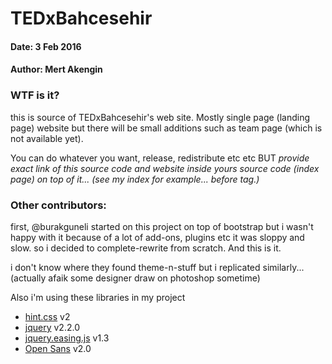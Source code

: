 # TEDxBahcesehir
#### Date: 3 Feb 2016
#### Author: Mert Akengin

### WTF is it?

this is source of TEDxBahcesehir's web site. Mostly single page (landing page) website but there will be small additions such as team page (which is not available yet).

You can do whatever you want, release, redistribute etc etc BUT *provide exact link of this source code and website inside yours source code (index page) on top of it... (see my index for example... before <html> tag.)*

### Other contributors:

first, @burakguneli started on this project on top of bootstrap but i wasn't happy with it because of a lot of add-ons, plugins etc it was sloppy and slow.
so i decided to complete-rewrite from scratch. And this is it.

i don't know where they found theme-n-stuff but i replicated similarly... (actually afaik some designer draw on photoshop sometime)

Also i'm using these libraries in my project

- [hint.css](//github.com/chinchang/hint.css) v2
- [jquery](//jquery.com/) v2.2.0
- [jquery.easing.js](//gsgd.co.uk/sandbox/jquery/easing/) v1.3
- [Open Sans](//www.google.com/fonts/specimen/Open+Sans) v2.0
